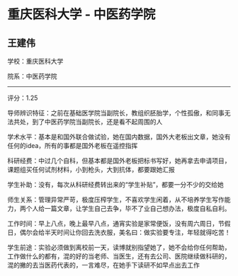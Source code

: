 # 重庆医科大学 - 中医药学院

## 王建伟

学校：重庆医科大学

院系：中医药学院

* * *

评分：1.25

导师辨识特征：之前在基础医学院当副院长，教组织胚胎学，个性孤傲，和同事无法共处，到了中医药学院当副院长，还是看不起周围的人

学术水平：基本是和国外联合做试验，她在国内数据，国外大老板出文章，她没有任何的idea，所有的事都是国外老板在遥控指挥

科研经费：中过几个自科，但基本都是国外老板把标书写好，她再拿去申请项目，课题组买任何试剂材料，小到枪头，大到抗体，都要跟她汇报

学生补助：没有，每次从科研经费转出来的“学生补贴”，都要一分不少的交给她

师生关系：管理异常严苛，极度压榨学生，不喜欢学生闲着，从不培养学生写作能力，两个人给一篇文章，让学生自己去争，毕不了业自己想办法，极度自私自利。

工作时间：早上八点，晚上最早八点，通宵实验是家常便饭，没有周六周日，节假日，偶尔会给半天时间让你回去洗衣服，美名曰：做实验要专注，年轻就得吃苦！

学生前途：实验必须做到离校前一天，读博就别指望她了，她不会给你任何帮助，工作做什么的都有，混的好的当老师、当医生，还有去公司、医院继续做科研的，混的撇的去当医药代表的，一言难尽，在她手下读研不如早点出去工作